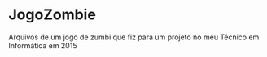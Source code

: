 # JogoZombie
 Arquivos de um jogo de zumbi que fiz para um projeto no meu Técnico em Informática em 2015
